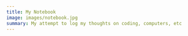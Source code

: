 ```yaml
---
title: My Notebook
image: images/notebook.jpg
summary: My attempt to log my thoughts on coding, computers, etc
---
```


